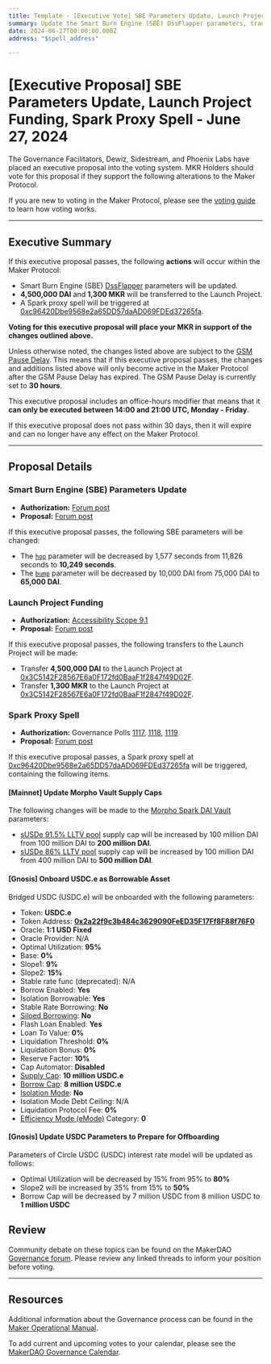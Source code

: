 ```yaml
---
title: Template - [Executive Vote] SBE Parameters Update, Launch Project Funding, Spark Proxy Spell - June 27, 2024
summary: Update the Smart Burn Engine (SBE) DssFlapper parameters, transfer funding to the Launch Project, and trigger a Spark proxy spell.
date: 2024-06-27T00:00:00.000Z
address: "$spell_address"

---
```

# [Executive Proposal] SBE Parameters Update, Launch Project Funding, Spark Proxy Spell - June 27, 2024

The Governance Facilitators, Dewiz, Sidestream, and Phoenix Labs have placed an executive proposal into the voting system. MKR Holders should vote for this proposal if they support the following alterations to the Maker Protocol.

If you are new to voting in the Maker Protocol, please see the [voting guide](https://manual.makerdao.com/governance/voting-in-makerdao/on-chain-governance) to learn how voting works.

---

## Executive Summary

If this executive proposal passes, the following **actions** will occur within the Maker Protocol:

- Smart Burn Engine (SBE) [DssFlapper](https://mips.makerdao.com/mips/details/MIP104#9-1-3) parameters will be updated.
- **4,500,000 DAI** and **1,300 MKR** will be transferred to the Launch Project.
- A Spark proxy spell will be triggered at [0xc96420Dbe9568e2a65DD57daAD069FDEd37265fa](https://etherscan.io/address/0xc96420Dbe9568e2a65DD57daAD069FDEd37265fa).

**Voting for this executive proposal will place your MKR in support of the changes outlined above.**

Unless otherwise noted, the changes listed above are subject to the [GSM Pause Delay](https://manual.makerdao.com/parameter-index/core/param-gsm-pause-delay). This means that if this executive proposal passes, the changes and additions listed above will only become active in the Maker Protocol after the GSM Pause Delay has expired. The GSM Pause Delay is currently set to **30 hours**.

This executive proposal includes an office-hours modifier that means that it **can only be executed between 14:00 and 21:00 UTC, Monday - Friday**.

If this executive proposal does not pass within 30 days, then it will expire and can no longer have any effect on the Maker Protocol.

---

## Proposal Details

### Smart Burn Engine (SBE) Parameters Update

- **Authorization:** [Forum post](https://forum.makerdao.com/t/smart-burn-engine-transaction-analysis-parameter-reconfiguration-update-8/24531/4)
- **Proposal:** [Forum post](https://forum.makerdao.com/t/smart-burn-engine-transaction-analysis-parameter-reconfiguration-update-8/24531)

If this executive proposal passes, the following SBE parameters will be changed:

- The [`hop`](https://mips.makerdao.com/mips/details/MIP104#9-1-3-1a) parameter will be decreased by 1,577 seconds from 11,826 seconds to **10,249 seconds**.
- The [`bump`](https://mips.makerdao.com/mips/details/MIP104#9-1-3-3a) parameter will be decreased by 10,000 DAI from 75,000 DAI to **65,000 DAI**.

### Launch Project Funding
  
- **Authorization:** [Accessibility Scope 9.1](https://mips.makerdao.com/mips/details/MIP108#9-1-launch-project-budget)
- **Proposal:** [Forum post](https://forum.makerdao.com/t/utilization-of-the-launch-project-under-the-accessibility-scope/21468/18)
  
If this executive proposal passes, the following transfers to the Launch Project will be made:
  
- Transfer **4,500,000 DAI** to the Launch Project at [0x3C5142F28567E6a0F172fd0BaaF1f2847f49D02F](https://etherscan.io/address/0x3C5142F28567E6a0F172fd0BaaF1f2847f49D02F).
- Transfer **1,300 MKR** to the Launch Project at [0x3C5142F28567E6a0F172fd0BaaF1f2847f49D02F](https://etherscan.io/address/0x3C5142F28567E6a0F172fd0BaaF1f2847f49D02F).
  
### Spark Proxy Spell
  
- **Authorization:** Governance Polls [1117](https://vote.makerdao.com/polling/QmdQYTQe), [1118](https://vote.makerdao.com/polling/QmU6KSGc), [1119](https://vote.makerdao.com/polling/QmQv9zQR)
- **Proposal:** [Forum post](https://forum.makerdao.com/t/jun-12-2024-proposed-changes-to-sparklend-for-upcoming-spell/24489)
  
If this executive proposal passes, a Spark proxy spell at [0xc96420Dbe9568e2a65DD57daAD069FDEd37265fa](https://etherscan.io/address/0xc96420Dbe9568e2a65DD57daAD069FDEd37265fa) will be triggered, containing the following items.
  
#### [Mainnet] Update Morpho Vault Supply Caps
  
The following changes will be made to the [Morpho Spark DAI Vault](https://morpho.blockanalitica.com/ethereum/metamorpho/vaults/0x73e65dbd630f90604062f6e02fab9138e713edd9) parameters:
  
- [sUSDe 91.5% LLTV pool](https://morpho.blockanalitica.com/ethereum/markets/1247f1c237eceae0602eab1470a5061a6dd8f734ba88c7cdc5d6109fb0026b28) supply cap will be increased by 100 million DAI from 100 million DAI to **200 million DAI**.
- [sUSDe 86% LLTV pool](https://morpho.blockanalitica.com/ethereum/markets/39d11026eae1c6ec02aa4c0910778664089cdd97c3fd23f68f7cd05e2e95af48) supply cap will be increased by 100 million DAI from 400 million DAI to **500 million DAI**.

#### [Gnosis] Onboard USDC.e as Borrowable Asset

Bridged USDC (USDC.e) will be onboarded with the following parameters:

- Token: **USDC.e**
- Token Address: **[0x2a22f9c3b484c3629090FeED35F17Ff8F88f76F0](https://gnosisscan.io/token/0x2a22f9c3b484c3629090feed35f17ff8f88f76f0)**
- Oracle: **1:1 USD Fixed**
- Oracle Provider: N/A
- Optimal Utilization: **95%**
- Base: **0%**
- Slope1: **9%**
- Slope2: **15%**
- Stable rate func (deprecated): N/A
- Borrow Enabled: **Yes**
- Isolation Borrowable: **Yes**
- Stable Rate Borrowing: **No**
- [Siloed Borrowing](https://docs.spark.fi/defi-infrastructure/sparklend#siloed-borrowing): **No**
- Flash Loan Enabled: **Yes**
- Loan To Value: **0%**
- Liquidation Threshold: **0%**
- Liquidation Bonus: **0%**
- Reserve Factor: **10%**
- Cap Automator: **Disabled**
- [Supply Cap](https://docs.spark.fi/defi-infrastructure/sparklend#supply-and-borrow-caps): **10 million USDC.e**
- [Borrow Cap](https://docs.spark.fi/defi-infrastructure/sparklend#supply-and-borrow-caps): **8 million USDC.e**
- [Isolation Mode](https://devs.spark.fi/sparklend/features/isolation-mode): **No**
- Isolation Mode Debt Ceiling: N/A
- Liquidation Protocol Fee: **0%**
- [Efficiency Mode (eMode)](https://docs.spark.fi/defi-infrastructure/sparklend#efficiency-mode-emode) Category: **0**

#### [Gnosis] Update USDC Parameters to Prepare for Offboarding

Parameters of Circle USDC (USDC) interest rate model will be updated as follows:

- Optimal Utilization will be decreased by 15% from 95% to **80%**
- Slope2 will be increased by 35% from 15% to **50%**
- Borrow Cap will be decreased by 7 million USDC from 8 million USDC to **1 million USDC**

## Review

Community debate on these topics can be found on the MakerDAO [Governance forum](https://forum.makerdao.com/). Please review any linked threads to inform your position before voting.

---

## Resources

Additional information about the Governance process can be found in the [Maker Operational Manual](https://manual.makerdao.com).

To add current and upcoming votes to your calendar, please see the [MakerDAO Governance Calendar](https://manual.makerdao.com/makerdao/calendars/governance-calendar).
